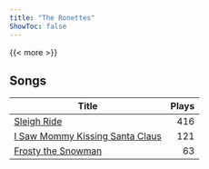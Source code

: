 ```yaml
---
title: "The Ronettes"
ShowToc: false
---
```


{{< more >}}

## Songs
Title | Plays 
----- | -----: 
[Sleigh Ride](/songs/sleigh-ride) | 416
[I Saw Mommy Kissing Santa Claus](/songs/i-saw-mommy-kissing-santa-claus) | 121
[Frosty the Snowman](/songs/frosty-the-snowman) | 63

